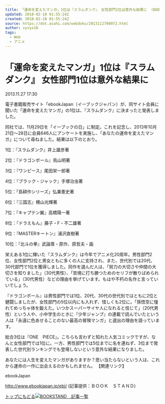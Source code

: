```yaml
---
title: 「運命を変えたマンガ」1位は『スラムダンク』　女性部門1位は意外な結果に 〈BOOKSTAND〉
updated: 2018-02-18 01:55:24Z
created: 2018-02-18 01:55:24Z
source: https://dot.asahi.com/webdoku/2013112700072.html
author: xyvyx10
tags:
  - Web
  - アニメ
---
```


# 「運命を変えたマンガ」1位は『スラムダンク』 女性部門1位は意外な結果に

2013.11.27 17:30

電子書籍販売サイト「ebookJapan（イーブックジャパン）が、同サイト会員に聞いた「運命を変えたマンガ」の1位は、『スラムダンク』に決まったと発表しました。

同社では、11月29日を「イーブックの日」に制定。これを記念し、2013年10月21日～28日に会員646人にアンケートを実施し、「あなたの運命を変えたマンガ」について尋ねました。結果は以下のとおり。

1位：『スラムダンク』井上雄彦著

2位：『ドラゴンボール』鳥山明著

3位：『ワンピース』尾田栄一郎著

4位：『ブラック・ジャック』手塚治虫著

5位：「島耕作シリーズ」弘兼憲史著

6位：『三国志』横山光輝著

7位：『キャプテン翼』高橋陽一著

8位：『ドラえもん』藤子・F・不二雄著

9位：『MASTERキートン』浦沢直樹著

10位：『北斗の拳』武論尊・原作、原哲夫・画

栄えある1位に輝いた『スラムダンク』は今年でアニメ化20周年。男性部門2位、女性部門2位と男女ともに多くの人に支持され、また、世代別では20代、30代部門で1位を獲得しました。同作を選んだ人は、「努力の大切さや仲間の大切さを知りました」（30代男性）、「苦境に打ち勝つためのセリフが散りばめられている」（30代男性）などの理由を挙げています。もはや不朽の名作と言っていいでしょう。

『ドラゴンボール』は男性部門では1位、20代、30代の世代別ではともに2位と健闘しましたが、女性部門の5位以内にも入れず、惜しくも2位に。「孫悟空に憧れてめっちゃ体を鍛えた。いつかスーパーサイヤ人になれると信じて」（20代男性）という人や、小中学生のときに『少年ジャンプ』の連載で読んでいたという人は「永遠に色あせることのない最高の冒険マンガ」と選出の理由を語っています。

総合3位は『ONE　PIECE』。こちらも言わずと知れた人気コミックですが、なんと女性部門では1位に。一方、男性部門では5位までに名を連ねず、3位まで発表した世代別ランキングでも登場しないという意外な結果になりました。

あなたには人生を変えたマンガがありますか？思い当たらないという人は、これから運命の一作に出会えるのかもしれません。
【関連リンク】

ebookJapan

http://www.ebookjapan.jp/ebj/
(記事提供：ＢＯＯＫ　ＳＴＡＮＤ)

[トップにもどる](https://dot.asahi.com/)![ ](../_resources/news_jp_grayline.gif)[BOOKSTAND　記事一覧](https://dot.asahi.com/webdoku/)